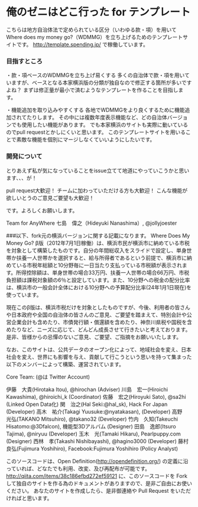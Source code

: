 # 俺のゼニはどこ行った for テンプレート

こちらは地方自治体法で定められている区分（いわゆる款・項）を用いてWhere does my money go?（WDMMG）を立ち上げるためのテンプレートサイトです。
http://template.spending.jp/ で稼働しています。

### 目指すところ
・款・項ベースのWDMMGを立ち上げ易くする
多くの自治体で款・項を用いていますが、ベースとなる本家横浜版の分類が独自なので修正する箇所が多いですよね？
まずは修正量が最小で済むようなテンプレートを作ることを目指します。

・機能追加を取り込みやすくする
各地でWDMMGをより良くするために機能追加されてたりします。
その中には複数年度表示機能など、どの自治体バージョンでも使用したい機能があります。
でも本家横浜のサイトも実際に動いているのでpull requestとかしにくいと思います。
このテンプレートサイトを用いることで素敵な機能を個別にマージしなくていいようにしたいです。

### 開発について
とりあえず私が気になっていることをissue立てて地道にやっていこうかと思います、、、が！

pull request大歓迎！
チームに加わっていただける方も大歓迎！
こんな機能が欲しいとうのご意見ご要望も大歓迎！

です。よろしくお願いします。

Team for AnyWhere 
七島　偉之（Hideyuki Nanashima）, @jollyjoester


###以下、fork元の横浜バージョンに関する記載になります。
Where Does My Money Go? β版（2012年7月1日稼働）は、横浜市民が横浜市に納めている市税を対象として構築したものです。自分の年間総収入をスライドで設定し、単身世帯か扶養一人世帯かを選択すると、給与所得者であるという前提で、横浜市に納めている市税年総額と10分野毎に一日当たり支払っている市税額が表示されます。所得控除額は、単身世帯の場合33万円、扶養一人世帯の場合66万円、市税負担額は課税対象額の6％と設定しています。また、10分野への税金の配分比率は、横浜市の一般会計全体における10分野への予算配分比率(24年1月1日現在)を使っています。

現在このβ版は、横浜市税だけを対象としたものですが、今後、利用者の皆さんや日本政府や全国の自治体の皆さんのご意見、ご要望を踏まえて、特別会計や公営企業会計も含めたり、市債発行額・償還額を含めたり、神奈川県税や国税を含めたりなど、ニーズに応じて、どんどん成長させて行きたいと考えております。是非、皆様からの忌憚のないご意見、ご要望、ご指摘をお願いいたします。

なお、このサイトは、公共データのオープン化によって、地域社会を変え、日本社会を変え、世界にも影響を与え、貢献して行こうという思いを持って集まった以下のメンバーによって構築、運営されています。


Core Team: (@は Twitter Account)

伊藤　大貴(Hirotaka Itou), @hirochan (Adviser)
川島　宏一(Hiroichi Kawashima), @hiroichi_k (Coordinator)
佐藤　宏之(Hiroyuki Sato), @sa2hi (Linked Open Data化)
関　治之(Hal Seki:@hal_sk), Hack For Japan (Developer)
高木　祐介(Takagi Yuusuke:@nyatakasan), (Developer)
高野　光弘(TAKANO Mitsuhiro), @takano32 (Developer)
竹内　久知(Takeuchi Hisatomo:@3Dfalcon), 機能型3Dアルバム (Designer)
田島　逸郎(Itsuro Tajima), @niryuu (Developer)
玉木　光(Tamaki Hikaru), Pearlpuppy.com (Designer)
西林　孝(Takashi Nishibayashi), @hagino3000 (Developer)
藤村　良弘(Fujimura Yoshihiro), Facebook:Fujimura Yoshihiro (Policy Analyst)


このソースコードは、Open Definition(http://opendefinition.org/) の定義に沿っていれば、どなたでも利用、改変、及び再配布が可能です。
http://qiita.com/items/38c186efbd272ef59121
に、このソースコードを Fork して独自のサイトを作る為のドキュメントがありますので、是非ご自由にお使いください。
あなたのサイトを作成したら、是非御連絡や Pull Request をいただければと思います。
